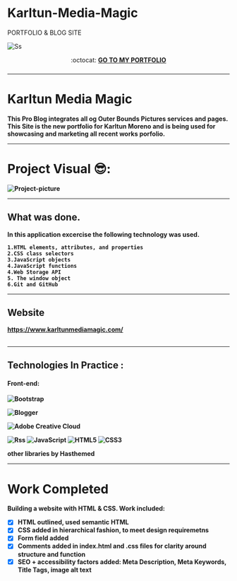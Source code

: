 # Karltun-Media-Magic

PORTFOLIO & BLOG SITE

![Ss](https://www.karltunmediamagic.com/assets/img/logo/logo.png)

<p align="center"> :octocat: <b><a href="https://www.karltunmediamagic.com/portfolio.html"> GO TO MY PORTFOLIO </a>


### 
_____________________________________________________________________________
# Karltun Media Magic
This Pro Blog integrates all og Outer Bounds Pictures services and pages.  This Site is the new portfolio for Karltun Moreno and is being used
for showcasing and marketing all recent works porfolio. 
_________________________________________________________________________________________________________________________________________________________________
# Project Visual 😎:
![Project-picture]()


____________________________________________________________________________________________________________________________________________________________________

## What was done.

In this application excercise the following technology was used.

    1.HTML elements, attributes, and properties
    2.CSS class selectors
    3.JavaScript objects
    4.JavaScript functions
    4.Web Storage API
    5. The window object
    6.Git and GitHub


____________________________________________________________________________________________________________________________________________________________________

## Website

https://www.karltunmediamagic.com/


##


________________________________________________________________________________________________________________________________________________________

## Technologies In Practice :
  
  #### Front-end:
  ![Bootstrap](https://img.shields.io/badge/bootstrap-%23563D7C.svg?logo=bootstrap&logoColor=white&style=for-the-badge)

![Blogger](https://img.shields.io/badge/Blogger-FF5722?style=for-the-badge&logo=blogger&logoColor=white)

![Adobe Creative Cloud](https://img.shields.io/badge/Adobe%20Creative%20Cloud-DA1F26.svg?style=for-the-badge&logo=Adobe%20Creative%20Cloud&logoColor=white)

![Rss](https://img.shields.io/badge/rss-F88900?style=for-the-badge&logo=rss&logoColor=white)
 ![JavaScript](https://img.shields.io/badge/-JavaScript-%23F7DF1C?style=flat-square&logo=javascript&logoColor=000000&color=d1b01f)
![HTML5](https://img.shields.io/badge/html5-%23E34F26.svg?logo=html5&logoColor=white&style=for-the-badge)
![CSS3](https://img.shields.io/badge/css3-%231572B6.svg?logo=css3&logoColor=white&style=for-the-badge)

other libraries by Hasthemed

     
_______________________________________________________________________________________________________________________________________________________

# Work Completed
Building a website with HTML & CSS. Work included:

- [x] HTML outlined, used semantic HTML
- [x] CSS added in hierarchical fashion, to meet design requiremetns
- [x] Form field added
- [x] Comments added in index.html and .css files for clarity around structure and function 
- [x] SEO + accessibility factors added: Meta Description, Meta Keywords, Title Tags, image alt text 
